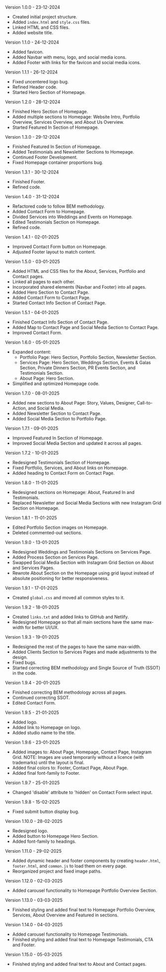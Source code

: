 Version 1.0.0 - 23-12-2024

- Created initial project structure.
- Added `index.html` and `style.css` files.
- Linked HTML and CSS files.
- Added website title.

Version 1.1.0 - 24-12-2024

- Added favicon.
- Added Navbar with menu, logo, and social media icons.
- Added Footer with links for the favicon and social media icons.

Version 1.1.1 - 26-12-2024

- Fixed uncentered logo bug.
- Refined Header code.
- Started Hero Section of Homepage.

Version 1.2.0 - 28-12-2024

- Finished Hero Section of Homepage.
- Added multiple sections to Homepage: Website Intro, Portfolio Overview, Services Overview, and About Us Overview.
- Started Featured In Section of Homepage.

Version 1.3.0 - 29-12-2024

- Finished Featured In Section of Homepage.
- Added Testimonials and Newsletter Sections to Homepage.
- Continued Footer Development.
- Fixed Homepage container proportions bug.

Version 1.3.1 - 30-12-2024

- Finished Footer.
- Refined code.

Version 1.4.0 - 31-12-2024

- Refactored code to follow BEM methodology.
- Added Contact Form to Homepage.
- Divided Services into Weddings and Events on Homepage.
- Edited Testimonials Section on Homepage.
- Refined code.

Version 1.4.1 - 02-01-2025

- Improved Contact Form button on Homepage.
- Adjusted Footer layout to match content.

Version 1.5.0 - 03-01-2025

- Added HTML and CSS files for the About, Services, Portfolio and Contact pages.
- Linked all pages to each other.
- Incorporated shared elements (Navbar and Footer) into all pages.
- Added Hero Section to Contact Page.
- Added Contact Form to Contact Page.
- Started Contact Info Section of Contact Page.

Version 1.5.1 - 04-01-2025

- Finished Contact Info Section of Contact Page.
- Added Map to Contact Page and Social Media Section to Contact Page.
- Improved Contact Form.

Version 1.6.0 - 05-01-2025

- Expanded content:
  - Portfolio Page: Hero Section, Portfolio Section, Newsletter Section.
  - Services Page: Hero Section, Weddings Section, Events & Galas Section, Private Dinners Section, PR Events Section, and Testimonials Section.
  - About Page: Hero Section.
- Simplified and optimized Homepage code.

Version 1.7.0 - 08-01-2025

- Added new sections to About Page: Story, Values, Designer, Call-to-Action, and Social Media.
- Added Newsletter Section to Contact Page.
- Added Social Media Section to Portfolio Page.

Version 1.7.1 - 09-01-2025

- Improved Featured In Section of Homepage.
- Improved Social Media Section and updated it across all pages.

Version 1.7.2 - 10-01-2025

- Redesigned Testimonials Section of Homepage.
- Fixed Portfolio, Services, and About links on Homepage.
- Added heading to Contact Form on Contact Page.

Version 1.8.0 - 11-01-2025

- Redesigned sections on Homepage: About, Featured In and Testimonials.
- Replaced Newsletter and Social Media Sections with new Instagram Grid Section on Homepage.

Version 1.8.1 - 11-01-2025

- Edited Portfolio Section images on Homepage.
- Deleted commented-out sections.

Version 1.9.0 - 13-01-2025

- Redesigned Weddings and Testimonials Sections on Services Page.
- Added Process Section on Services Page.
- Swapped Social Media Section with Instagram Grid Section on About and Services Pages.
- Rewrote About Section on the Homepage using grid layout instead of absolute positioning for better responsiveness.

Version 1.9.1 - 17-01-2025
- Created `global.css` and moved all common styles to it.

Version 1.9.2 - 18-01-2025
- Created `links.txt` and added links to GitHub and Netlify.
- Redesigned Homepage so that all main sections have the same max-width for better UI/UX.

Version 1.9.3 - 19-01-2025
- Redesigned the rest of the pages to have the same max-width.
- Added Clients Section to Services Pages and made adjustments to the design.
- Fixed bugs.
- Started correcting BEM methodology and Single Source of Truth (SSOT) in the code.

Version 1.9.4 - 20-01-2025
- Finished correcting BEM methodology across all pages.
- Continued correcting SSOT. 
- Edited Contact Form.

Version 1.9.5 - 21-01-2025
- Added logo.
- Added link to Homepage on logo.
- Added studio name to the title.

Version 1.9.6 - 23-01-2025
- Added images to: About Page, Homepage, Contact Page, Instagram Grid.
NOTE: Images are used temporarily without a licence (with trademarks) until the layout is final. 
- Added final colors to: Footer, Contact Page, About Page. 
- Added final font-family to Footer. 

Version 1.9.7 - 25-01-2025
- Changed 'disable' attribute to 'hidden' on Contact Form select input.

Version 1.9.8 - 15-02-2025
- Fixed submit button display bug.

Version 1.10.0 - 28-02-2025
- Redesigned logo.
- Added button to Homepage Hero Section.
- Added font-family to headings.

Version 1.11.0 - 29-02-2025
- Added dynamic header and footer components by creating `header.html`, `footer.html`, and `common.js` to load them on every page.
- Reorganized project and fixed image paths.

Version 1.12.0 - 02-03-2025
- Added carousel functionality to Homepage Portfolio Overview Section.

Version 1.13.0 - 03-03-2025
- Finished styling and added final text to Homepage Portfolio Overview, Services, About Overview and Featured in sections.

Version 1.14.0 - 04-03-2025
- Added carousel functionality to Homepage Testimonials.
- Finished styling and added final text to Homepage Testimonials, CTA and Footer.

Version 1.15.0 - 05-03-2025
- Finished styling and added final text to About and Contact pages.
